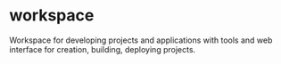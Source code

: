 # workspace
Workspace for developing projects and applications with tools and web interface for creation, building, deploying projects.
